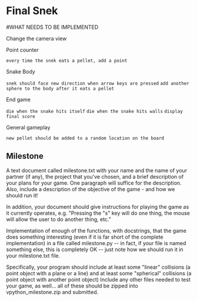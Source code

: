 # Final Snek

#WHAT NEEDS TO BE IMPLEMENTED

Change the camera view

Point counter

`every time the snek eats a pellet, add a point`

Snake Body

`snek should face new direction when arrow keys are pressed`
`add another sphere to the body after it eats a pellet`

End game

`die when the snake hits itself`
`die when the snake hits walls`
`display final score`

General gameplay

`new pellet should be added to a random location on the board`


## Milestone

A text document called milestone.txt with your name and the name of your partner (if any), the project that you've chosen, and a brief description of your plans for your game. One paragraph will suffice for the description. Also, include a description of the objective of the game - and how we should run it!

In addition, your document should give instructions for playing the game as it currently operates, e.g. "Pressing the "s" key will do one thing, the mouse will allow the user to do another thing, etc."

Implementation of enough of the functions, with docstrings, that the game does something interesting (even if it is far short of the complete implementation) in a file called milestone.py -- in fact, if your file is named something else, this is completely OK -- just note how we should run it in your milestone.txt file.

Specifically, your program should include at least some "linear" collisions (a point object with a plane or a line) and at least some "spherical" collisions (a point object with another point object)
Include any other files needed to test your game, as well... all of these should be zipped into vpython_milestone.zip and submitted.



